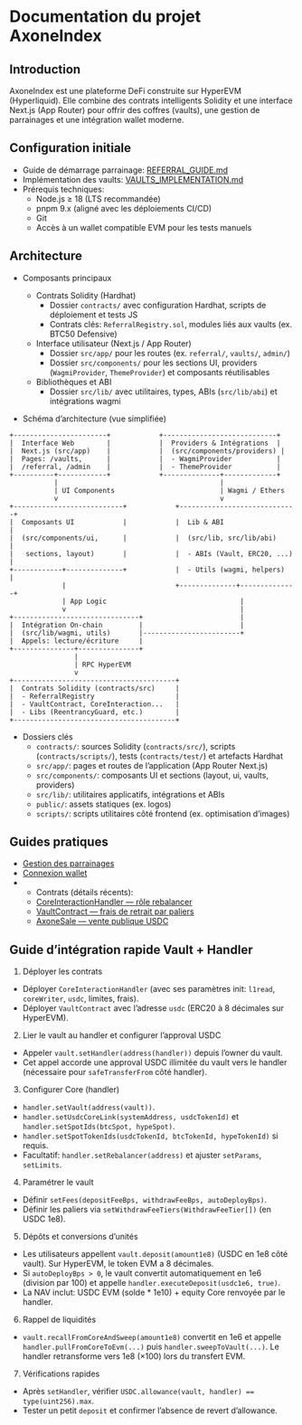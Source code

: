 # Documentation du projet AxoneIndex

## Introduction
AxoneIndex est une plateforme DeFi construite sur HyperEVM (Hyperliquid). Elle combine des contrats intelligents Solidity et une interface Next.js (App Router) pour offrir des coffres (vaults), une gestion de parrainages et une intégration wallet moderne.

## Configuration initiale
- Guide de démarrage parrainage: [REFERRAL_GUIDE.md](../REFERRAL_GUIDE.md)
- Implémentation des vaults: [VAULTS_IMPLEMENTATION.md](../VAULTS_IMPLEMENTATION.md)
- Prérequis techniques:
  - Node.js ≥ 18 (LTS recommandée)
  - pnpm 9.x (aligné avec les déploiements CI/CD)
  - Git
  - Accès à un wallet compatible EVM pour les tests manuels

## Architecture
- Composants principaux
  - Contrats Solidity (Hardhat)
    - Dossier `contracts/` avec configuration Hardhat, scripts de déploiement et tests JS
    - Contrats clés: `ReferralRegistry.sol`, modules liés aux vaults (ex. BTC50 Defensive)
  - Interface utilisateur (Next.js / App Router)
    - Dossier `src/app/` pour les routes (ex. `referral/`, `vaults/`, `admin/`)
    - Dossier `src/components/` pour les sections UI, providers (`WagmiProvider`, `ThemeProvider`) et composants réutilisables
  - Bibliothèques et ABI
    - Dossier `src/lib/` avec utilitaires, types, ABIs (`src/lib/abi`) et intégrations wagmi

- Schéma d’architecture (vue simplifiée)
```
+-----------------------+            +----------------------------+
|  Interface Web        |            |  Providers & Intégrations  |
|  Next.js (src/app)    |            |  (src/components/providers) |
|  Pages: /vaults,      |            |  - WagmiProvider           |
|  /referral, /admin    |            |  - ThemeProvider           |
+----------+------------+            +--------------+-------------+
           |                                        |
           | UI Components                          | Wagmi / Ethers
           v                                        v
+---------------------------+            +-----------------------------+
|  Composants UI            |            |  Lib & ABI                  |
|  (src/components/ui,      |            |  (src/lib, src/lib/abi)     |
|   sections, layout)       |            |  - ABIs (Vault, ERC20, ...) |
+------------+--------------+            |  - Utils (wagmi, helpers)   |
             |                           +--------------+--------------+
             | App Logic                                 |
             v                                           |
+-------------------------------+                        |
|  Intégration On-chain         |                        |
|  (src/lib/wagmi, utils)       |------------------------+
|  Appels: lecture/écriture     |
+---------------+---------------+
                |
                | RPC HyperEVM
                v
+----------------------------------------+
|  Contrats Solidity (contracts/src)     |
|  - ReferralRegistry                    |
|  - VaultContract, CoreInteraction...   |
|  - Libs (ReentrancyGuard, etc.)        |
+----------------------------------------+
```

- Dossiers clés
  - `contracts/`: sources Solidity (`contracts/src/`), scripts (`contracts/scripts/`), tests (`contracts/test/`) et artefacts Hardhat
  - `src/app/`: pages et routes de l’application (App Router Next.js)
  - `src/components/`: composants UI et sections (layout, ui, vaults, providers)
  - `src/lib/`: utilitaires applicatifs, intégrations et ABIs
  - `public/`: assets statiques (ex. logos)
  - `scripts/`: scripts utilitaires côté frontend (ex. optimisation d’images)

## Guides pratiques
- [Gestion des parrainages](../REFERRAL_MANAGEMENT_GUIDE.md)
- [Connexion wallet](../WALLET_CONNECTION_GUIDE.md)
- - Contrats (détails récents):
  - [CoreInteractionHandler — rôle rebalancer](./contracts/CoreInteractionHandler.md)
  - [VaultContract — frais de retrait par paliers](./contracts/VaultContract.md)
  - [AxoneSale — vente publique USDC](./contracts/AxoneSale.md)

## Guide d’intégration rapide Vault + Handler

1) Déployer les contrats
- Déployer `CoreInteractionHandler` (avec ses paramètres init: `l1read`, `coreWriter`, `usdc`, limites, frais).
- Déployer `VaultContract` avec l’adresse `usdc` (ERC20 à 8 décimales sur HyperEVM).

2) Lier le vault au handler et configurer l’approval USDC
- Appeler `vault.setHandler(address(handler))` depuis l’owner du vault.
- Cet appel accorde une approval USDC illimitée du vault vers le handler (nécessaire pour `safeTransferFrom` côté handler).

3) Configurer Core (handler)
- `handler.setVault(address(vault))`.
- `handler.setUsdcCoreLink(systemAddress, usdcTokenId)` et `handler.setSpotIds(btcSpot, hypeSpot)`.
- `handler.setSpotTokenIds(usdcTokenId, btcTokenId, hypeTokenId)` si requis.
- Facultatif: `handler.setRebalancer(address)` et ajuster `setParams`, `setLimits`.

4) Paramétrer le vault
- Définir `setFees(depositFeeBps, withdrawFeeBps, autoDeployBps)`.
- Définir les paliers via `setWithdrawFeeTiers(WithdrawFeeTier[])` (en USDC 1e8).

5) Dépôts et conversions d’unités
- Les utilisateurs appellent `vault.deposit(amount1e8)` (USDC en 1e8 côté vault). Sur HyperEVM, le token EVM a 8 décimales.
- Si `autoDeployBps > 0`, le vault convertit automatiquement en 1e6 (division par 100) et appelle `handler.executeDeposit(usdc1e6, true)`.
- La NAV inclut: USDC EVM (solde * 1e10) + equity Core renvoyée par le handler.

6) Rappel de liquidités
- `vault.recallFromCoreAndSweep(amount1e8)` convertit en 1e6 et appelle `handler.pullFromCoreToEvm(...)` puis `handler.sweepToVault(...)`. Le handler retransforme vers 1e8 (×100) lors du transfert EVM.

7) Vérifications rapides
- Après `setHandler`, vérifier `USDC.allowance(vault, handler) == type(uint256).max`.
- Tester un petit `deposit` et confirmer l’absence de revert d’allowance.

